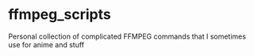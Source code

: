 # ffmpeg_scripts
Personal collection of complicated FFMPEG commands that I sometimes use for anime and stuff
